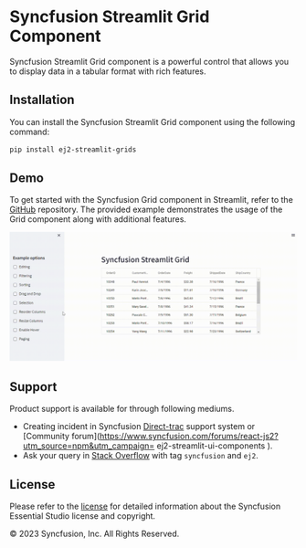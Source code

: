 # Syncfusion Streamlit Grid Component

Syncfusion Streamlit Grid component is a powerful control that allows you to display data in a tabular format with rich features.

## Installation

You can install the Syncfusion Streamlit Grid component using the following command:

```bash
pip install ej2-streamlit-grids
```

## Demo

To get started with the Syncfusion Grid component in Streamlit, refer to the [GitHub](https://github.com/SyncfusionExamples/Getting-started-with-Syncfusion-Grid-component-in-Streamlit-app) repository. The provided example demonstrates the usage of the Grid component along with additional features.

![Streamlit Grid Component](https://raw.githubusercontent.com/SyncfusionExamples/Getting-started-with-Syncfusion-Grid-component-in-Streamlit-app/master/images/ej2_streamlit_grids_demos.gif)

## Support

Product support is available for through following mediums.

* Creating incident in Syncfusion [Direct-trac](https://www.syncfusion.com/support/directtrac/incidents?utm_source=npm&utm_campaign=ej2-streamlit-ui-components) support system or [Community forum](https://www.syncfusion.com/forums/react-js2?utm_source=npm&utm_campaign= ej2-streamlit-ui-components ).
* Ask your query in [Stack Overflow](https://stackoverflow.com/) with tag `syncfusion` and `ej2`.

## License

Please refer to the [license](https://github.com/syncfusion/ej2-streamlit-components/blob/master/license) for detailed information about the Syncfusion Essential Studio license and copyright.

© 2023 Syncfusion, Inc. All Rights Reserved.
